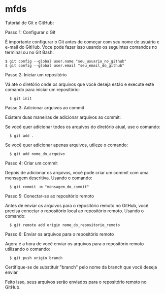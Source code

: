 # mfds
Tutorial de Git e GitHub:

Passo 1: Configurar o Git

É importante configurar o Git antes de começar com seu nome de usuário e e-mail do GitHub. Voce pode fazer isso usando os seguintes comandos no terminal ou no Git Bash:

    $ git config --global user.name "seu_usuario_no_github"
    $ git config --global user.email "seu_email_do_github"

Passo 2: Iniciar um repositório 

Vá até o diretório onde  os arquivos que você deseja estão e execute este comando para iniciar um repositório:

      $ git init

Passo 3: Adicionar arquivos ao commit 

Existem duas maneiras de adicionar arquivos ao commit:

Se você quer adicionar todos os arquivos do diretório atual, use o comando:

      $ git add .

Se você quer adicionar apenas arquivos, utileze o comando:

      $ git add nome_do_arquivo

Passo 4: Criar um commit 

Depois de adicionar os arquivos, você pode criar um commit com uma mensagem descritiva. Usando o comando:

      $ git commit -m "mensagem_do_commit"

Passo 5: Conectar-se ao repositório remoto

Antes de enviar os arquivos para o repositório remoto no GitHub, você precisa conectar o repositório local ao repositório remoto. Usando o comando:

      $ git remote add origin nome_do_repositorio_remoto

Passo 6: Enviar os arquivos para o repositório remoto

Agora é a hora de você enviar os arquivos para o repositório remoto utilizando o comando:
  
      $ git push origin branch
  
Certifique-se de substituir "branch" pelo nome da branch que você deseja enviar

Feito isso, seus arquivos serão enviados para o repositório remoto no GitHub.

